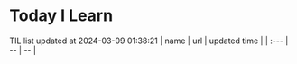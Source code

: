 # Today I Learn 
TIL list updated at 2024-03-09 01:38:21
| name | url | updated time |
| :--- | -- | -- |
